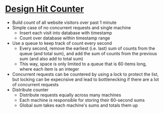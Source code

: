 # [Design Hit Counter](http://blog.gainlo.co/index.php/2016/09/12/dropbox-interview-design-hit-counter/)

* Build count of all website visitors over past 1 minute
* Simple case of no concurrent requests and single machine
  * Insert each visit into database with timestamp
  * Count over database within timestamp range
* Use a queue to keep track of count every second
  * Every second, remove the earliest (i.e. last) sum of counts from the queue (and total sum), and add the sum of counts from the previous sum (and also add to total sum)
  * This way, space is only limited to a queue that is 60 items long, where each item is an integer
* Concurrent requests can be countered by using a lock to protect the list, but locking can be expecnsive and lead to bottlenecking if there are a lot of concurrent requests
* Distribute counter
  * Distribute requests equally across many machines
  * Each machine is responsible for storing their 60-second sums
  * Global sum takes each machine's sums and totals them up

